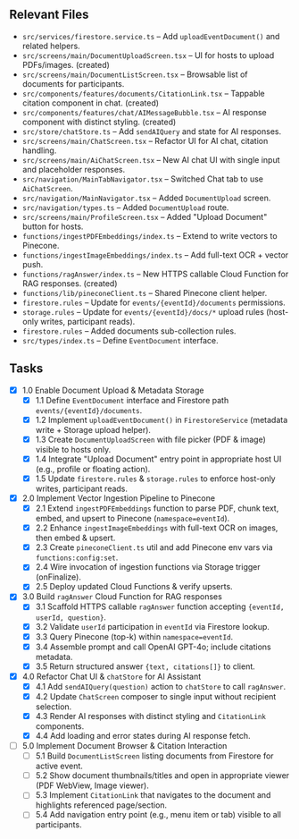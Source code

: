 ## Relevant Files

- `src/services/firestore.service.ts` – Add `uploadEventDocument()` and related helpers.
- `src/screens/main/DocumentUploadScreen.tsx` – UI for hosts to upload PDFs/images. (created)
- `src/screens/main/DocumentListScreen.tsx` – Browsable list of documents for participants.
- `src/components/features/documents/CitationLink.tsx` – Tappable citation component in chat. (created)
- `src/components/features/chat/AIMessageBubble.tsx` – AI response component with distinct styling. (created)
- `src/store/chatStore.ts` – Add `sendAIQuery` and state for AI responses.
- `src/screens/main/ChatScreen.tsx` – Refactor UI for AI chat, citation handling.
- `src/screens/main/AiChatScreen.tsx` – New AI chat UI with single input and placeholder responses.
- `src/navigation/MainTabNavigator.tsx` – Switched Chat tab to use `AiChatScreen`.
- `src/navigation/MainNavigator.tsx` – Added `DocumentUpload` screen.
- `src/navigation/types.ts` – Added `DocumentUpload` route.
- `src/screens/main/ProfileScreen.tsx` – Added "Upload Document" button for hosts.
- `functions/ingestPDFEmbeddings/index.ts` – Extend to write vectors to Pinecone.
- `functions/ingestImageEmbeddings/index.ts` – Add full-text OCR + vector push.
- `functions/ragAnswer/index.ts` – New HTTPS callable Cloud Function for RAG responses. (created)
- `functions/lib/pineconeClient.ts` – Shared Pinecone client helper.
- `firestore.rules` – Update for `events/{eventId}/documents` permissions.
- `storage.rules` – Update for `events/{eventId}/docs/*` upload rules (host-only writes, participant reads).
- `firestore.rules` – Added documents sub-collection rules.
- `src/types/index.ts` – Define `EventDocument` interface.

## Tasks

- [x] 1.0 Enable Document Upload & Metadata Storage
  - [x] 1.1 Define `EventDocument` interface and Firestore path `events/{eventId}/documents`.
  - [x] 1.2 Implement `uploadEventDocument()` in `FirestoreService` (metadata write + Storage upload helper).
  - [x] 1.3 Create `DocumentUploadScreen` with file picker (PDF & image) visible to hosts only.
  - [x] 1.4 Integrate "Upload Document" entry point in appropriate host UI (e.g., profile or floating action).
  - [x] 1.5 Update `firestore.rules` & `storage.rules` to enforce host-only writes, participant reads.

- [x] 2.0 Implement Vector Ingestion Pipeline to Pinecone
  - [x] 2.1 Extend `ingestPDFEmbeddings` function to parse PDF, chunk text, embed, and upsert to Pinecone (`namespace=eventId`).
  - [x] 2.2 Enhance `ingestImageEmbeddings` with full-text OCR on images, then embed & upsert.
  - [x] 2.3 Create `pineconeClient.ts` util and add Pinecone env vars via `functions:config:set`.
  - [x] 2.4 Wire invocation of ingestion functions via Storage trigger (onFinalize).
  - [x] 2.5 Deploy updated Cloud Functions & verify upserts.

- [x] 3.0 Build `ragAnswer` Cloud Function for RAG responses
  - [x] 3.1 Scaffold HTTPS callable `ragAnswer` function accepting `{eventId, userId, question}`.
  - [x] 3.2 Validate `userId` participation in `eventId` via Firestore lookup.
  - [x] 3.3 Query Pinecone (top-k) within `namespace=eventId`.
  - [x] 3.4 Assemble prompt and call OpenAI GPT-4o; include citations metadata.
  - [x] 3.5 Return structured answer `{text, citations[]}` to client.

- [x] 4.0 Refactor Chat UI & `chatStore` for AI Assistant
  - [x] 4.1 Add `sendAIQuery(question)` action to `chatStore` to call `ragAnswer`.
  - [x] 4.2 Update `ChatScreen` composer to single input without recipient selection.
  - [x] 4.3 Render AI responses with distinct styling and `CitationLink` components.
  - [x] 4.4 Add loading and error states during AI response fetch.

- [ ] 5.0 Implement Document Browser & Citation Interaction
  - [ ] 5.1 Build `DocumentListScreen` listing documents from Firestore for active event.
  - [ ] 5.2 Show document thumbnails/titles and open in appropriate viewer (PDF WebView, Image viewer).
  - [ ] 5.3 Implement `CitationLink` that navigates to the document and highlights referenced page/section.
  - [ ] 5.4 Add navigation entry point (e.g., menu item or tab) visible to all participants. 
